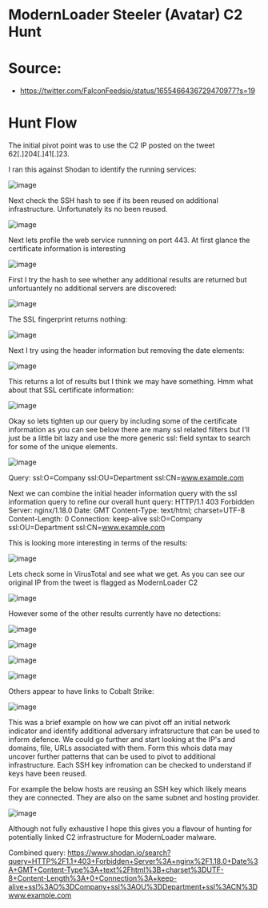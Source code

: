 # ModernLoader Steeler (Avatar) C2 Hunt

# Source: 

- https://twitter.com/FalconFeedsio/status/1655466436729470977?s=19

# Hunt Flow

The initial pivot point was to use the C2 IP posted on the tweet 62[.]204[.]41[.]23.

I ran this against Shodan to identify the running services:

![image](https://user-images.githubusercontent.com/16122365/236936274-bb0fbe83-b6e0-4c9e-85e6-36f877374341.png)

Next check the SSH hash to see if its been reused on additional infrastructure. Unfortunately its no been reused.

![image](https://user-images.githubusercontent.com/16122365/236936432-0284a803-57d4-4bcb-8109-b24533b5f08f.png)

Next lets profile the web service runnning on port 443. At first glance the certificate information is interesting

![image](https://user-images.githubusercontent.com/16122365/236937664-bc817d6b-61c4-4654-8902-4611886108d3.png)

First I try the hash to see whether any additional results are returned but unfortuantely no additional servers are discovered:

![image](https://user-images.githubusercontent.com/16122365/236938008-94416b67-b2dc-4f83-8328-60165c605ece.png)

The SSL fingerprint returns nothing:

![image](https://user-images.githubusercontent.com/16122365/236939646-d0d60299-0887-4607-bb74-be7bc2edf79f.png)

Next I try using the header information but removing the date elements:

![image](https://user-images.githubusercontent.com/16122365/236938338-0bb6124e-cec1-4702-a2c8-2d090e5894d8.png)

This returns a lot of results but I think we may have something. Hmm what about that SSL certificate information:

![image](https://user-images.githubusercontent.com/16122365/236938704-6fcea094-d59c-49ee-a915-bf2b2b3eec80.png)

Okay so lets tighten up our query by including some of the certificate information as you can see below there are many ssl related filters but I'll just be a little bit lazy and use the more generic ssl: field syntax to search for some of the unique elements.

![image](https://user-images.githubusercontent.com/16122365/236940071-7a50283a-ed95-4fa5-98f1-698730244fd1.png)

Query:
ssl:O=Company ssl:OU=Department ssl:CN=www.example.com

Next we can combine the initial header information query with the ssl information query to refine our overall hunt query:
HTTP/1.1 403 Forbidden Server: nginx/1.18.0 Date: GMT Content-Type: text/html; charset=UTF-8 Content-Length: 0 Connection: keep-alive ssl:O=Company ssl:OU=Department ssl:CN=www.example.com

This is looking more interesting in terms of the results:

![image](https://user-images.githubusercontent.com/16122365/236944156-2d2b346a-cb84-4bbc-9437-a3bd885a1bc1.png)

Lets check some in VirusTotal and see what we get. As you can see our original IP from the tweet is flagged as ModernLoader C2

![image](https://user-images.githubusercontent.com/16122365/236943371-10d52587-acdf-4393-baac-ede441e74e03.png)

However some of the other results currently have no detections:

![image](https://user-images.githubusercontent.com/16122365/236943120-8e0a6f00-6c40-4695-8139-93af0bc2fefb.png)

![image](https://user-images.githubusercontent.com/16122365/236945326-dfd2f561-0b8d-4404-9bb9-d12c3e40716a.png)

![image](https://user-images.githubusercontent.com/16122365/236945744-7b03a5b4-84ac-4de6-99f2-2665b412efbf.png)

![image](https://user-images.githubusercontent.com/16122365/236945551-d32849d3-d53b-44b1-847d-f89348c79eaa.png)

Others appear to have links to Cobalt Strike:

![image](https://user-images.githubusercontent.com/16122365/236944934-048b7ae0-49e6-4936-8c47-dbc777d14528.png)

This was a brief example on how we can pivot off an initial network indicator and identify additional adversary infratsructure that can be used to inform defence. We could go further and start looking at the IP's and domains, file, URLs associated with them. Form this whois data may uncover further patterns that can be used to pivot to additional infrastructure. Each SSH key infromation can be checked to understand if keys have been reused.

For example the below hosts are reusing an SSH key which likely means they are connected. They are also on the same subnet and hosting provider.

![image](https://user-images.githubusercontent.com/16122365/236948280-6f78c774-4e24-4fd2-99fa-dd74b8701411.png)

Although not fully exhaustive I hope this gives you a flavour of hunting for potentially linked C2 infrastructure for ModernLoader malware.



Combined query:
https://www.shodan.io/search?query=HTTP%2F1.1+403+Forbidden+Server%3A+nginx%2F1.18.0+Date%3A+GMT+Content-Type%3A+text%2Fhtml%3B+charset%3DUTF-8+Content-Length%3A+0+Connection%3A+keep-alive+ssl%3AO%3DCompany+ssl%3AOU%3DDepartment+ssl%3ACN%3Dwww.example.com
